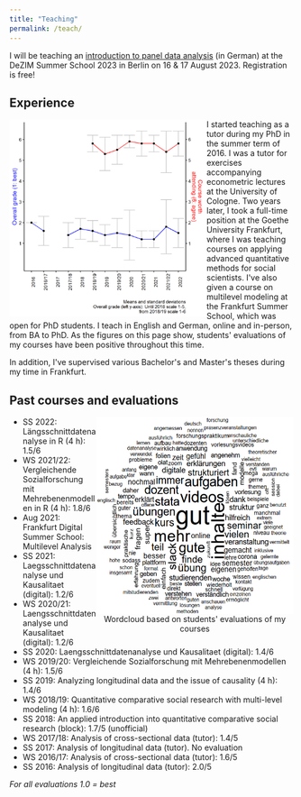 ```yaml
---
title: "Teaching"
permalink: /teach/
---
```


I will be teaching an [introduction to panel data analysis](https://www.dezim-institut.de/veranstaltungen/veranstaltungen-detail/dezim-summer-school-2023/) (in German) at the DeZIM Summer School 2023 in Berlin on 16 & 17 August 2023. Registration is free!

Experience
------
<img src="/images/evalovertime.png" width="350" height="350" align="left">

I started teaching as a tutor during my PhD in the summer term of 2016. I was a tutor for exercises accompanying econometric lectures at the University of Cologne. Two years later, I took a full-time position at the Goethe University Frankfurt, where I was teaching courses on applying advanced quantitative methods for social scientists. I've also given a course on multilevel modeling at the Frankfurt Summer School, which was open for PhD students. I teach in English and German, online and in-person, from BA to PhD. As the figures on this page show, students' evaluations of my courses have been positive throughout this time.

In addition, I've supervised various Bachelor's and Master's theses during my time in Frankfurt.

Past courses and evaluations
------

<div style="width:350px;height:350;float: right;">
    <img src="/images/lehrewordcloud.png" width="350" height="350" align="right" title="Wordcloud based on students' evaluations of my courses">
    <figcaption align = "center">Wordcloud based on students' evaluations of my courses</figcaption>
</div>

- SS 2022: Längsschnittdatenanalyse in R (4 h): 1.5/6
- WS 2021/22: Vergleichende Sozialforschung mit Mehrebenenmodellen in R (4 h): 1.8/6
- Aug 2021: Frankfurt Digital Summer School: Multilevel Analysis
- SS 2021: Laegsschnittdatenanalyse und Kausalitaet (digital): 1.2/6
- WS 2020/21: Laengsschnittdatenanalyse und Kausalitaet (digital): 1.2/6
- SS 2020: Laengsschnittdatenanalyse und Kausalitaet (digital): 1.4/6
- WS 2019/20: Vergleichende Sozialforschung mit Mehrebenenmodellen (4 h): 1.5/6
- SS 2019: Analyzing longitudinal data and the issue of causality (4 h): 1.4/6
- WS 2018/19: Quantitative comparative social research with multi-level modeling (4 h): 1.6/6
- SS 2018: An applied introduction into quantitative comparative social research (block): 1.7/5 (unofficial)
- WS 2017/18: Analysis of cross-sectional data (tutor): 1.4/5
- SS 2017: Analysis of longitudinal data (tutor). No evaluation
- WS 2016/17: Analysis of cross-sectional data (tutor): 1.6/5
- SS 2016: Analysis of longitudinal data (tutor): 2.0/5

*For all evaluations 1.0 = best*



